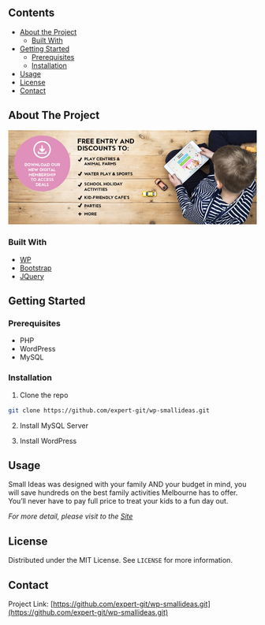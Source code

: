 <!-- TABLE OF CONTENTS -->
## Contents

* [About the Project](#about-the-project)
  * [Built With](#built-with)
* [Getting Started](#getting-started)
  * [Prerequisites](#prerequisites)
  * [Installation](#installation)
* [Usage](#usage)
* [License](#license)
* [Contact](#contact)



<!-- ABOUT THE PROJECT -->
## About The Project

[![Product Name Screen Shot][product-screenshot]](https://flyjets.com)

### Built With
* [WP](wordpress.org)
* [Bootstrap](getbootstrap.com)
* [JQuery](jquery.com)



<!-- GETTING STARTED -->
## Getting Started

### Prerequisites

* PHP
* WordPress
* MySQL

### Installation

1. Clone the repo
```sh
git clone https://github.com/expert-git/wp-smallideas.git
```
2. Install MySQL Server

3. Install WordPress



<!-- USAGE EXAMPLES -->
## Usage


Small Ideas was designed with your family AND your budget in mind, you will save hundreds on the best family activities Melbourne has to offer. You’ll never have to pay full price to treat your kids to a fun day out.

_For more detail, please visit to the [Site](https://smallideas.com.au)_



<!-- LICENSE -->
## License

Distributed under the MIT License. See `LICENSE` for more information.



<!-- CONTACT -->
## Contact

Project Link: [https://github.com/expert-git/wp-smallideas.git](https://github.com/expert-git/wp-smallideas.git)

[product-screenshot]: image.jpg
